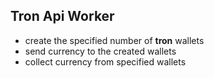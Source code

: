 ## Tron Api Worker
- create the specified number of **tron** wallets
- send currency to the created wallets
- collect currency from specified wallets
